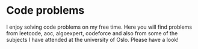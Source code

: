 # Code problems

I enjoy solving code problems on my free time. Here you will find problems from leetcode, aoc, algoexpert, codeforce and also from some of the subjects I have attended at the university of Oslo. Please have a look!
